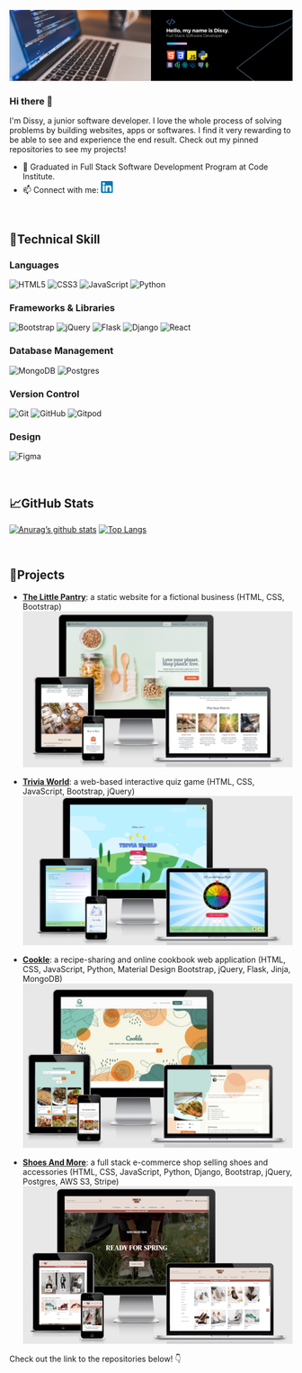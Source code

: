 ![My banner](images/banner-new.png)


### Hi there 👋

I'm Dissy, a junior software developer. I love the whole process of solving problems by building websites, apps or softwares. I find it very rewarding to be able to see and experience the end result. Check out my pinned repositories to see my projects!

- 🔭 Graduated in Full Stack Software Development Program at Code Institute.
- 📫 Connect with me:  <a href="https://www.linkedin.com/in/dissy-ulina-159864208/"><img src="https://raw.githubusercontent.com/dissyulina/dissyulina/main/images/linkedin.png" alt="Dissy | LinkedIn" width="21px"/></a>
  

<br/>

## 💼**Technical Skill**
### **Languages**
![HTML5](https://img.shields.io/badge/html5-%23E34F26.svg?style=for-the-badge&logo=html5&logoColor=white) ![CSS3](https://img.shields.io/badge/css3-%231572B6.svg?style=for-the-badge&logo=css3&logoColor=white) ![JavaScript](https://img.shields.io/badge/javascript-%23323330.svg?style=for-the-badge&logo=javascript&logoColor=%23F7DF1E) 
![Python](https://img.shields.io/badge/python-3670A0?style=for-the-badge&logo=python&logoColor=ffdd54)   

### **Frameworks & Libraries**
![Bootstrap](https://img.shields.io/badge/bootstrap-%23563D7C.svg?style=for-the-badge&logo=bootstrap&logoColor=white) ![jQuery](https://img.shields.io/badge/jquery-%230769AD.svg?style=for-the-badge&logo=jquery&logoColor=white) ![Flask](https://img.shields.io/badge/flask-%23000.svg?style=for-the-badge&logo=flask&logoColor=white) ![Django](https://img.shields.io/badge/django-%23092E20.svg?style=for-the-badge&logo=django&logoColor=white) ![React](https://img.shields.io/badge/react-%2320232a.svg?logo=react&logoColor=%2361DAFB&style=for-the-badge)  

### **Database Management**   
![MongoDB](https://img.shields.io/badge/MongoDB-%234ea94b.svg?style=for-the-badge&logo=mongodb&logoColor=white) ![Postgres](https://img.shields.io/badge/postgres-%23316192.svg?style=for-the-badge&logo=postgresql&logoColor=white)    

### **Version Control**  
![Git](https://img.shields.io/badge/git-%23F05033.svg?style=for-the-badge&logo=git&logoColor=white) ![GitHub](https://img.shields.io/badge/github-%23121011.svg?style=for-the-badge&logo=github&logoColor=white)  ![Gitpod](https://img.shields.io/badge/gitpod-f06611.svg?style=for-the-badge&logo=gitpod&logoColor=white)   

### **Design**  
![Figma](https://img.shields.io/badge/figma-%23F24E1E.svg?style=for-the-badge&logo=figma&logoColor=white)   


<br/>  


## 📈**GitHub Stats**  
[![Anurag’s github stats](https://github-readme-stats.vercel.app/api?username=dissyulina)](https://github.com/dissyulina)
[![Top Langs](https://github-readme-stats.vercel.app/api/top-langs/?username=dissyulina&layout=compact)](https://github.com/dissyulina)

<br/>  

## 🤩**Projects**  

- [**The Little Pantry**](https://dissyulina.github.io/the-little-pantry/): a static website for a fictional business (HTML, CSS, Bootstrap)   
![The little pantry](images/thelittlepantry.jpg)  

- [**Trivia World**](https://dissyulina.github.io/trivia-world/index.html): a web-based interactive quiz game (HTML, CSS, JavaScript, Bootstrap, jQuery)  
![Trivia World](images/triviaworld.png)   

- [**Cookle**](https://cookle-cookbook.onrender.com/): a recipe-sharing and online cookbook web application (HTML, CSS, JavaScript, Python, Material Design Bootstrap, jQuery, Flask, Jinja, MongoDB)  
![Cookle](images/cookle.jpg)  

- [**Shoes And More**](https://shoesandmore.onrender.com/): a full stack e-commerce shop selling shoes and accessories (HTML, CSS, JavaScript, Python, Django, Bootstrap, jQuery, Postgres, AWS S3, Stripe)   
![Shoes And More](images/shoesandmore.png)  

Check out the link to the repositories below! 👇


